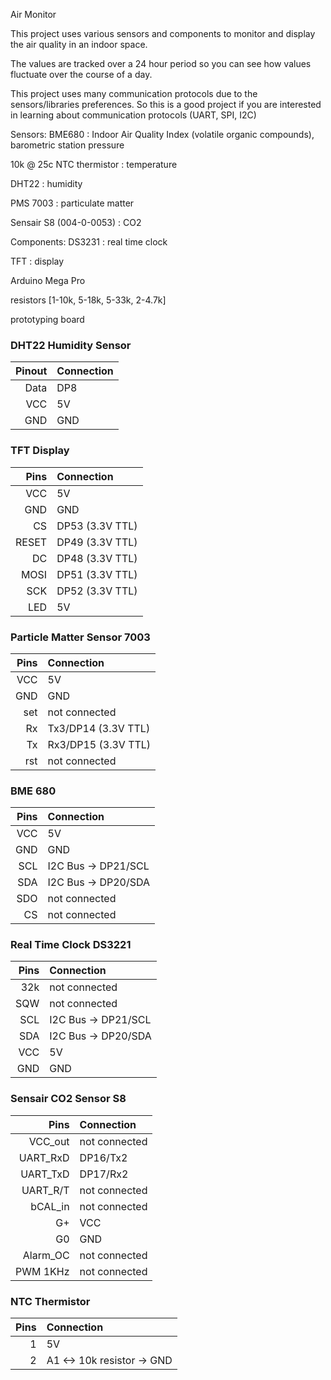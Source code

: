 Air Monitor


This project uses various sensors and components to monitor and display the air quality in an indoor space. 

The values are tracked over a 24 hour period so you can see how values fluctuate over the course of a day.

This project uses many communication protocols due to the sensors/libraries preferences. So this is a good project if you are interested in learning about communication protocols (UART, SPI, I2C)

Sensors:
BME680 : Indoor Air Quality Index (volatile organic compounds), barometric station pressure

10k @ 25c NTC thermistor  :  temperature

DHT22 : humidity

PMS 7003 : particulate matter

Sensair S8 (004-0-0053) : CO2

Components:
DS3231 : real time clock

TFT : display

Arduino Mega Pro

resistors [1-10k, 5-18k, 5-33k, 2-4.7k]

prototyping board



### DHT22 Humidity Sensor
|Pinout|Connection|
|---------:|:--------|
|Data|DP8|
|VCC|5V|
|GND|GND|


### TFT Display
|Pins |Connection|
|------:|:---------|
|VCC|5V|
|GND|GND|
|CS| DP53 (3.3V TTL)|
|RESET|DP49 (3.3V TTL)|
|DC|DP48 (3.3V TTL)|
|MOSI| DP51 (3.3V TTL)|
|SCK|DP52 (3.3V TTL)|
|LED| 5V|


### Particle Matter Sensor 7003
|Pins |Connection|
|------:|:---------|
|VCC|5V|
|GND|GND|
|set|not connected |
|Rx|Tx3/DP14 (3.3V TTL)|
|Tx|Rx3/DP15 (3.3V TTL)|
|rst|not connected|


### BME 680
|Pins |Connection|
|------:|:---------|
|VCC|5V|
|GND|GND|
|SCL| I2C Bus -> DP21/SCL |
|SDA| I2C Bus -> DP20/SDA|
|SDO|not connected|
|CS|not connected|


### Real Time Clock DS3221
|Pins |Connection|
|------:|:---------|
|32k|not connected|
|SQW|not connected|
|SCL| I2C Bus -> DP21/SCL |
|SDA| I2C Bus -> DP20/SDA|
|VCC|5V|
|GND|GND|


### Sensair CO2 Sensor S8
|Pins |Connection|
|------:|:---------|
|VCC_out|not connected|
|UART_RxD|DP16/Tx2|
|UART_TxD|DP17/Rx2|
|UART_R/T|not connected|
|bCAL_in|not connected|
|G+|VCC|
|G0|GND|
|Alarm_OC|not connected|
|PWM 1KHz|not connected|


### NTC Thermistor
|Pins |Connection|
|------:|:---------|
|1|5V|
|2|A1 <-> 10k resistor -> GND|





